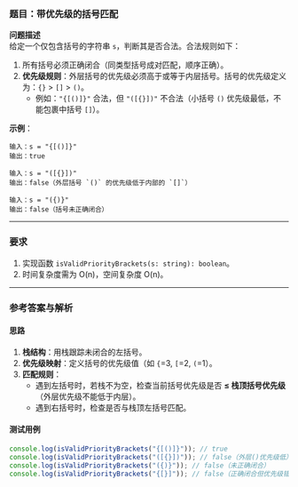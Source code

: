 ### **题目：带优先级的括号匹配**

**问题描述**  
给定一个仅包含括号的字符串 `s`，判断其是否合法。合法规则如下：

1. 所有括号必须正确闭合（同类型括号成对匹配，顺序正确）。
2. **优先级规则**：外层括号的优先级必须高于或等于内层括号。括号的优先级定义为：`{}` > `[]` > `()`。
   - 例如：`"{[()]}"` 合法，但 `"([{}])"` 不合法（小括号 `()` 优先级最低，不能包裹中括号 `[]`）。

**示例**：

```text
输入：s = "{[()]}"
输出：true

输入：s = "([{}])"
输出：false（外层括号 `()` 的优先级低于内部的 `[]`）

输入：s = "({)}"
输出：false（括号未正确闭合）
```

---

### **要求**

1. 实现函数 `isValidPriorityBrackets(s: string): boolean`。
2. 时间复杂度需为 O(n)，空间复杂度 O(n)。

---

### **参考答案与解析**

#### **思路**

1. **栈结构**：用栈跟踪未闭合的左括号。
2. **优先级映射**：定义括号的优先级值（如 `{`=3, `[`=2, `(`=1）。
3. **匹配规则**：
   - 遇到左括号时，若栈不为空，检查当前括号优先级是否 **≤ 栈顶括号优先级**（外层优先级不能低于内层）。
   - 遇到右括号时，检查是否与栈顶左括号匹配。

#### **测试用例**

```javascript
console.log(isValidPriorityBrackets("{[()]}")); // true
console.log(isValidPriorityBrackets("([{}])")); // false（外层()优先级低）
console.log(isValidPriorityBrackets("({)}")); // false（未正确闭合）
console.log(isValidPriorityBrackets("{[}]")); // false（正确闭合但优先级错误）
```
